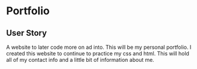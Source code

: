 # Portfolio

## User Story

A website to later code more on ad into. This will be my personal portfolio.
I created this website to continue to practice my css and html. This will hold all of my contact info and a little bit of information about me. 

